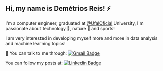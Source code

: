 ## Hi, my name is Demétrios Reis! ⚡ 

I'm a computer engineer, graduated at [@UfalOficial](https://twitter.com/UfalOficial) University, I'm passionate about technology 🔭, nature 🌱 and sports!

I am very interested in developing myself more and more in data analysis and machine learning topics!

💬 You can talk to me through: [![Gmail Badge](https://img.shields.io/badge/-Gmail-c14438?style=flat-square&logo=Gmail&logoColor=white&link=mailto:kbcs2@cin.ufpe.br)](mailto:demetriosreis1@gmail.com )

You can follow my posts at: [![Linkedin Badge](https://img.shields.io/badge/-LinkedIn-blue?style=flat-square&logo=Linkedin&logoColor=white&link=https://www.linkedin.com/in/demetrios-reis//)](https://www.linkedin.com/in/demetrios-reis/)


